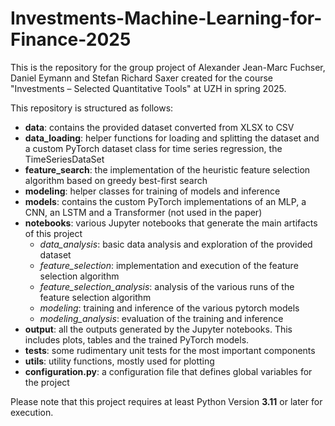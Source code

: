 # Investments-Machine-Learning-for-Finance-2025


This is the repository for the group project of Alexander Jean-Marc Fuchser, Daniel Eymann 
and Stefan Richard Saxer created for the course "Investments – Selected Quantitative Tools" at UZH in spring 2025.

This repository is structured as follows:
- **data**: contains the provided dataset converted from XLSX to CSV
- **data_loading**: helper functions for loading and splitting the dataset and a custom PyTorch dataset class for time series regression, the TimeSeriesDataSet
- **feature_search**: the implementation of the heuristic feature selection algorithm based on greedy best-first search
- **modeling**: helper classes for training of models and inference
- **models**: contains the custom PyTorch implementations of an MLP, a CNN, an LSTM and a Transformer (not used in the paper)
- **notebooks**: various Jupyter notebooks that generate the main artifacts of this project 
  - *data_analysis*: basic data analysis and exploration of the provided dataset
  - *feature_selection*: implementation and execution of the feature selection algorithm 
  - *feature_selection_analysis*: analysis of the various runs of the feature selection algorithm 
  - *modeling*: training and inference of the various pytorch models 
  - *modeling_analysis*: evaluation of the training and inference 
- **output**: all the outputs generated by the Jupyter notebooks. This includes plots, tables and the trained PyTorch models.
- **tests**: some rudimentary unit tests for the most important components
- **utils**: utility functions, mostly used for plotting
- **configuration.py**: a configuration file that defines global variables for the project

Please note that this project requires at least Python Version **3.11** or later for execution. 